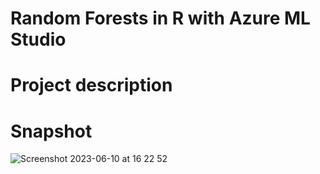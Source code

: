 # Random Forests in R with Azure ML Studio

# Project description


# Snapshot

![Screenshot 2023-06-10 at 16 22 52](https://github.com/redjules/Radnom-Forests-in-R-with-Azure-ML-Studio/assets/106017493/e92d6eb2-6eef-43af-ac1d-83ae95e0598e)
